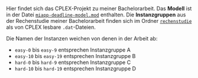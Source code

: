 Hier findet sich das CPLEX-Projekt zu meiner Bachelorarbeit.
Das **Modell** ist in der Datei [`miapp-deadline-model.mod`](https://github.com/12jr/bachelorarbeit/blob/master/miapp-deadline-model.mod) enthalten.
Die **Instanzgruppen** aus der Rechenstudie meiner Bachelorarbeit finden sich im Ordner [`rechenstudie`](https://github.com/12jr/bachelorarbeit/tree/master/rechenstudie) als von CPLEX lesbare `.dat`-Dateien.

Die Namen der Instanzen weichen von denen in der Arbeit ab:
* `easy-0` bis `easy-9` entsprechen Instanzgruppe A
* `easy-10` bis `easy-19` entsprechen Instanzgruppe B
* `hard-0` bis `hard-9` entsprechen Instanzgruppe C
* `hard-10` bis `hard-19` entsprechen Instanzgruppe D
